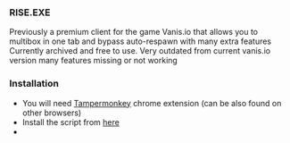 ### RISE.EXE 
Previously a premium client for the game Vanis.io that allows you to multibox in one tab and bypass auto-respawn with many extra features\
Currently archived and free to use. Very outdated from current vanis.io version many features missing or not working

### Installation
- You will need [Tampermonkey](https://chrome.google.com/webstore/detail/tampermonkey/dhdgffkkebhmkfjojejmpbldmpobfkfo) chrome extension (can be also found on other browsers)
- Install the script from [here](https://github.com/Zimehx/rise-exe/raw/main/script.user.js)
- 

